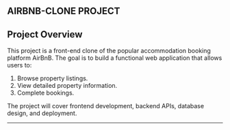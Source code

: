 ## AIRBNB-CLONE PROJECT
 ## Project Overview
 This project is a front-end clone of the popular accommodation booking platform AirBnB.
 The goal is to build a functional web application that allows users to: 
 1. Browse property listings.
 2. View detailed property information. 
 3. Complete bookings.

The project will cover frontend development, backend APIs, database design, and deployment.

---